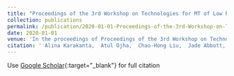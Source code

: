 ```yaml
---
title: "Proceedings of the 3rd Workshop on Technologies for MT of Low Resource Languages"
collection: publications
permalink: /publication/2020-01-01-Proceedings-of-the-3rd-Workshop-on-Technologies-for-MT-of-Low-Resource-Languages
date: 2020-01-01
venue: 'In the proceedings of Proceedings of the 3rd Workshop on Technologies for MT of Low Resource Languages'
citation: ' Alina Karakanta,  Atul Ojha,  Chao-Hong Liu,  Jade Abbott,  John Ortega,  Jonathan Washington,  Nathaniel Oco,  Surafel Lakew,  Tommi Pirinen,  Valentin Malykh, &quot;Proceedings of the 3rd Workshop on Technologies for MT of Low Resource Languages.&quot; In the proceedings of Proceedings of the 3rd Workshop on Technologies for MT of Low Resource Languages, 2020.'
---
```

Use [Google Scholar](https://scholar.google.com/scholar?q=Proceedings+of+the+3rd+Workshop+on+Technologies+for+MT+of+Low+Resource+Languages){:target="_blank"} for full citation